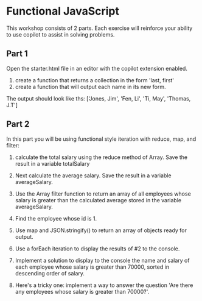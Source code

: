 # Functional JavaScript

This workshop consists of 2 parts. Each exercise will reinforce your
ability to use copilot to assist in solving problems.

## Part 1

Open the starter.html file in an editor with the copilot extension enabled.

1) create a function that returns a collection in the form 'last, first'
2) create a function that will output each name in its new form.

The output should look like ths: \[\'Jones, Jim\', \'Fen, Li\', \'Ti,
May\', \'Thomas, J.T\'\]

## Part 2

In this part you will be using functional style iteration with reduce, map, and filter:

1) calculate the total salary using the reduce method of Array. Save the result in a variable totalSalary
    
2) Next calculate the average salary. Save the result in a variable averageSalary.
        
3) Use the Array filter function to return an array of all employees whose salary is greater than the calculated average stored in the variable averageSalary.

4) Find the employee whose id is 1.

5) Use map and JSON.stringify() to return an array of objects ready for
    output.

6) Use a forEach iteration to display the results of #2 to the console.

7) Implement a solution to display to the console the name and salary
    of each employee whose salary is greater than 70000, sorted in
    descending order of salary.

8) Here\'s a tricky one: implement a way to answer the question \'Are
    there any employees whose salary is greater than 70000?\'.
